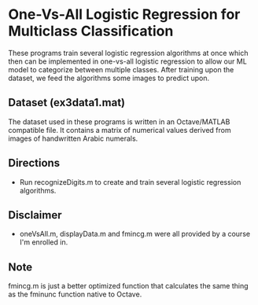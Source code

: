 # One-Vs-All Logistic Regression for Multiclass Classification
These programs train several logistic regression algorithms at once which then can be implemented in one-vs-all logistic regression to allow our ML model to categorize between multiple classes. After training upon the dataset, we feed the algorithms some images to predict upon.

## Dataset (ex3data1.mat)
The dataset used in these programs is written in an Octave/MATLAB compatible file. It contains a matrix of numerical values derived from images of handwritten Arabic numerals.

## Directions
* Run recognizeDigits.m to create and train several logistic regression algorithms.

## Disclaimer
* oneVsAll.m, displayData.m and fmincg.m were all provided by a course I'm enrolled in.

## Note
fmincg.m is just a better optimized function that calculates the same thing as the fminunc function native to Octave.
